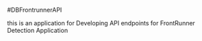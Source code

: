#DBFrontrunnerAPI

this is an application for Developing API endpoints for FrontRunner Detection Application